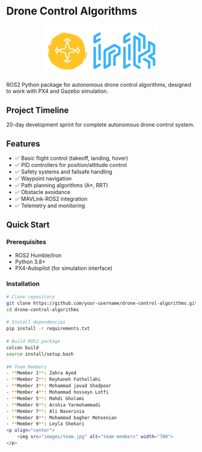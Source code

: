 # Drone Control Algorithms

<p align="center">
    <img src="images/irik.png" alt="icon" width="300">
</p>

ROS2 Python package for autonomous drone control algorithms, designed to work with PX4 and Gazebo simulation.

## Project Timeline
20-day development sprint for complete autonomous drone control system.

## Features
- ✅ Basic flight control (takeoff, landing, hover)
- ✅ PID controllers for position/attitude control
- ✅ Safety systems and failsafe handling
- ✅ Waypoint navigation
- ✅ Path planning algorithms (A*, RRT)
- ✅ Obstacle avoidance
- ✅ MAVLink-ROS2 integration
- ✅ Telemetry and monitoring

## Quick Start

### Prerequisites
- ROS2 Humble/Iron
- Python 3.8+
- PX4-Autopilot (for simulation interface)

### Installation
```bash
# Clone repository
git clone https://github.com/your-username/drone-control-algorithms.git
cd drone-control-algorithms

# Install dependencies
pip install -r requirements.txt

# Build ROS2 package
colcon build
source install/setup.bash

## Team Members
- **Member 1**: Zahra Ayed
- **Member 2**: Reyhaneh Fathollahi
- **Member 3**: Mohammad javad Shadpoor
- **Member 4**: Mohammad hosseyn Lotfi
- **Member 5**: Mahdi Gholami
- **Member 6**: Arshia Yarmohammadi
- **Member 7**: Ali Naserinia
- **Member 8**: Mohammad bagher Mohsenian
- **Member 9**: Leyla Shekari
<p align="center">
    <img src="images/team.jpg" alt="team members" width="700">
</p>
